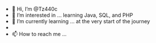 - 👋 Hi, I’m @Tz440c
- 👀 I’m interested in ... learning Java, SQL, and PHP
- 🌱 I’m currently learning ... at the very start of the journey 
-
- 📫 How to reach me ...

<!---
Tz440c/Tz440c is a ✨ special ✨ repository because its `README.md` (this file) appears on your GitHub profile.
You can click the Preview link to take a look at your changes.
--->
